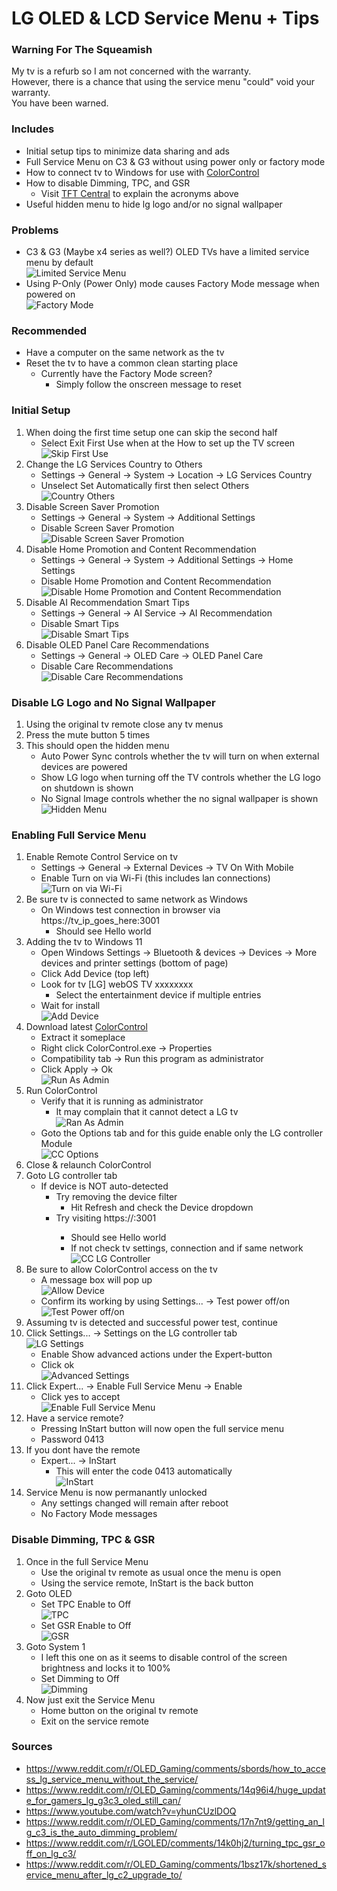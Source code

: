 # LG OLED & LCD Service Menu + Tips

### Warning For The Squeamish
My tv is a refurb so I am not concerned with the warranty.<br>
However, there is a chance that using the service menu "could" void your warranty.<br>
You have been warned.

### Includes
- Initial setup tips to minimize data sharing and ads
- Full Service Menu on C3 & G3 without using power only or factory mode
- How to connect tv to Windows for use with [ColorControl](https://github.com/Maassoft/ColorControl "ColorControl")
- How to disable Dimming, TPC, and GSR
	- Visit [TFT Central](https://tftcentral.co.uk/articles/oled-dimming-confusion-apl-abl-asbl-tpc-and-gsr-explained "TFT Central") to explain the acronyms above
- Useful hidden menu to hide lg logo and/or no signal wallpaper

### Problems
- C3 & G3 (Maybe x4 series as well?) OLED TVs have a limited service menu by default
<br>![Limited Service Menu](https://raw.githubusercontent.com/fritolays/notes/main/lg_oled/images/limited_menu.jpg "Limited Service Menu")
- Using P-Only (Power Only) mode causes Factory Mode message when powered on
<br>![Factory Mode](https://raw.githubusercontent.com/fritolays/notes/main/lg_oled/images/factory_mode.jpg "Factory Mode")

### Recommended
- Have a computer on the same network as the tv
- Reset the tv to have a common clean starting place
	- Currently have the Factory Mode screen?
		- Simply follow the onscreen message to reset

### Initial Setup
1. When doing the first time setup one can skip the second half
	- Select Exit First Use when at the How to set up the TV screen
<br>![Skip First Use](https://raw.githubusercontent.com/fritolays/notes/main/lg_oled/images/skip_first_use.jpg "Skip First Use")
1. Change the LG Services Country to Others
	- Settings -> General -> System -> Location -> LG Services Country
	- Unselect Set Automatically first then select Others
<br>![Country Others](https://raw.githubusercontent.com/fritolays/notes/main/lg_oled/images/set_country_others.jpg "Country Others")
1. Disable Screen Saver Promotion
	- Settings -> General -> System -> Additional Settings
	- Disable Screen Saver Promotion
<br>![Disable Screen Saver Promotion](https://raw.githubusercontent.com/fritolays/notes/main/lg_oled/images/disable_ads_03-screen_saver_promo.jpg "Disable Screen Saver Promotion")
1. Disable Home Promotion and Content Recommendation
	- Settings -> General -> System -> Additional Settings -> Home Settings
	- Disable Home Promotion and Content Recommendation
<br>![Disable Home Promotion and Content Recommendation](https://raw.githubusercontent.com/fritolays/notes/main/lg_oled/images/disable_ads_04-home_promo_content.jpg "Disable Home Promotion and Content Recommendation")
1. Disable AI Recommendation Smart Tips
	- Settings -> General -> AI Service -> AI Recommendation
	- Disable Smart Tips
<br>![Disable Smart Tips](https://raw.githubusercontent.com/fritolays/notes/main/lg_oled/images/disable_ads_01-smart_tips.jpg "Disable Smart Tips")
1. Disable OLED Panel Care Recommendations
	- Settings -> General -> OLED Care -> OLED Panel Care
	- Disable Care Recommendations
<br>![Disable Care Recommendations](https://raw.githubusercontent.com/fritolays/notes/main/lg_oled/images/disable_ads_02-care_tips.jpg "Disable Care Recommendations")

### Disable LG Logo and No Signal Wallpaper
1. Using the original tv remote close any tv menus
1. Press the mute button 5 times
1. This should open the hidden menu
	- Auto Power Sync controls whether the tv will turn on when external devices are powered
	- Show LG logo when turning off the TV controls whether the LG logo on shutdown is shown
	- No Signal Image controls whether the no signal wallpaper is shown
<br>![Hidden Menu](https://raw.githubusercontent.com/fritolays/notes/main/lg_oled/images/disable_logo_wallpaper.jpg "Hidden Menu")

### Enabling Full Service Menu
1. Enable Remote Control Service on tv
	- Settings -> General -> External Devices -> TV On With Mobile
	- Enable Turn on via Wi-Fi (this includes lan connections)
<br>![Turn on via Wi-Fi](https://raw.githubusercontent.com/fritolays/notes/main/lg_oled/images/enable_remote_control.jpg "Turn on via Wi-Fi")
1. Be sure tv is connected to same network as Windows
	- On Windows test connection in browser via https://tv_ip_goes_here:3001
		- Should see Hello world
1. Adding the tv to Windows 11
	- Open Windows Settings -> Bluetooth & devices -> Devices -> More devices and printer settings (bottom of page)
	- Click Add Device (top left)
	- Look for tv [LG] webOS TV xxxxxxxx
		- Select the entertainment device if multiple entries
	- Wait for install
<br>![Add Device](https://raw.githubusercontent.com/fritolays/notes/main/lg_oled/images/add_tv_windows.jpg "Add Device")
1. Download latest [ColorControl](https://github.com/Maassoft/ColorControl "ColorControl")
	- Extract it someplace
	- Right click ColorControl.exe -> Properties
	- Compatibility tab -> Run this program as administrator
	- Click Apply -> Ok
<br>![Run As Admin](https://raw.githubusercontent.com/fritolays/notes/main/lg_oled/images/cc_01-set_run_as_admin.jpg "Run As Admin")
1. Run ColorControl
	- Verify that it is running as administrator
		- It may complain that it cannot detect a LG tv
<br>![Ran As Admin](https://raw.githubusercontent.com/fritolays/notes/main/lg_oled/images/cc_02-verify_run_as_admin.jpg "Ran As Admin")
	- Goto the Options tab and for this guide enable only the LG controller Module
<br>![CC Options](https://raw.githubusercontent.com/fritolays/notes/main/lg_oled/images/cc_03-options.jpg "CC Options")
1. Close & relaunch ColorControl
1. Goto LG controller tab
	- If device is NOT auto-detected
		- Try removing the device filter
			- Hit Refresh and check the Device dropdown
		- Try visiting https://<tv-ip>:3001
			- Should see Hello world
			- If not check tv settings, connection and if same network
<br>![CC LG Controller](https://raw.githubusercontent.com/fritolays/notes/main/lg_oled/images/cc_04-lg_controller.jpg "CC LG Controller")
1. Be sure to allow ColorControl access on the tv
	- A message box will pop up 
<br>![Allow Device](https://raw.githubusercontent.com/fritolays/notes/main/lg_oled/images/allow_device.jpg "Allow Device")
	- Confirm its working by using Settings... -> Test power off/on
<br>![Test Power off/on](https://raw.githubusercontent.com/fritolays/notes/main/lg_oled/images/cc_06-lg_test.jpg "Test Power off/on")
1. Assuming tv is detected and successful power test, continue
1. Click Settings... -> Settings on the LG controller tab
<br>![LG Settings](https://raw.githubusercontent.com/fritolays/notes/main/lg_oled/images/cc_07-lg_set_settings.jpg "LG Settings")
	- Enable Show advanced actions under the Expert-button
	- Click ok
<br>![Advanced Settings](https://raw.githubusercontent.com/fritolays/notes/main/lg_oled/images/cc_08-lg_settings.jpg "Advanced Settings")
1. Click Expert... -> Enable Full Service Menu -> Enable
	- Click yes to accept
<br>![Enable Full Service Menu](https://raw.githubusercontent.com/fritolays/notes/main/lg_oled/images/cc_09-enable_full_service_menu.jpg "Enable Full Service Menu")
1. Have a service remote?
	- Pressing InStart button will now open the full service menu
	- Password 0413
1. If you dont have the remote
	- Expert... -> InStart
		- This will enter the code 0413 automatically
<br>![InStart](https://raw.githubusercontent.com/fritolays/notes/main/lg_oled/images/cc_10-open_service_menu.jpg "InStart")
1. Service Menu is now permanantly unlocked
	- Any settings changed will remain after reboot
	- No Factory Mode messages

### Disable Dimming, TPC & GSR
1. Once in the full Service Menu
	- Use the original tv remote as usual once the menu is open
	- Using the service remote, InStart is the back button
1. Goto OLED
	- Set TPC Enable to Off
<br>![TPC](https://raw.githubusercontent.com/fritolays/notes/main/lg_oled/images/service_menu_01-oled_tpc.jpg "TPC")
	- Set GSR Enable to Off
<br>![GSR](https://raw.githubusercontent.com/fritolays/notes/main/lg_oled/images/service_menu_02-oled_gsr.jpg "GSR")
1. Goto System 1
	- I left this one on as it seems to disable control of the screen brightness and locks it to 100%
	- Set Dimming to Off
<br>![Dimming](https://raw.githubusercontent.com/fritolays/notes/main/lg_oled/images/service_menu_03-system1_dimming.jpg "Dimming")
1. Now just exit the Service Menu
	- Home button on the original tv remote
	- Exit on the service remote

### Sources
- https://www.reddit.com/r/OLED_Gaming/comments/sbords/how_to_access_lg_service_menu_without_the_service/
- https://www.reddit.com/r/OLED_Gaming/comments/14q96i4/huge_update_for_gamers_lg_g3c3_oled_still_can/
- https://www.youtube.com/watch?v=yhunCUzlDOQ
- https://www.reddit.com/r/OLED_Gaming/comments/17n7nt9/getting_an_lg_c3_is_the_auto_dimming_problem/
- https://www.reddit.com/r/LGOLED/comments/14k0hj2/turning_tpc_gsr_off_on_lg_c3/
- https://www.reddit.com/r/OLED_Gaming/comments/1bsz17k/shortened_service_menu_after_lg_c2_upgrade_to/